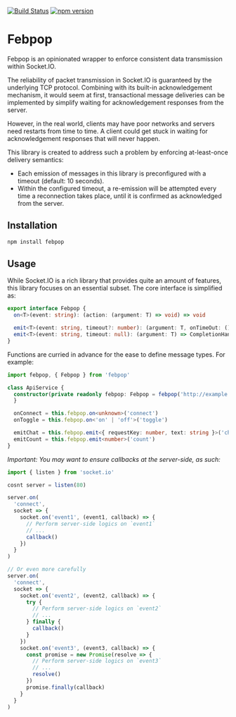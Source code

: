 [![Build Status](https://circleci.com/gh/justincase-jp/Febpop/tree/master.svg?style=shield)](
  https://circleci.com/gh/justincase-jp/Febpop
)
[![npm version](https://badge.fury.io/js/febpop.svg)](
  https://badge.fury.io/js/febpop
)

Febpop
===
Febpop is an opinionated wrapper to enforce consistent data transmission within Socket.IO.

The reliability of packet transmission in Socket.IO is guaranteed by the underlying TCP protocol.
Combining with its built-in acknowledgement mechanism, it would seem at first, transactional message deliveries can be
implemented by simplify waiting for acknowledgement responses from the server.

However, in the real world, clients may have poor networks and servers need restarts from time to time.
A client could get stuck in waiting for acknowledgement responses that will never happen.


This library is created to address such a problem by enforcing at-least-once delivery semantics:

* Each emission of messages in this library is preconfigured with a timeout (default: 10 seconds).
* Within the configured timeout, a re-emission will be attempted every time a reconnection takes place, until it is
confirmed as acknowledged from the server.


## Installation

```sh
npm install febpop
```


## Usage
While Socket.IO is a rich library that provides quite an amount of features, this library focuses on an essential
subset. The core interface is simplified as:

```ts
export interface Febpop {
  on<T>(event: string): (action: (argument: T) => void) => void

  emit<T>(event: string, timeout?: number): (argument: T, onTimeOut: () => void) => CompletionHandler
  emit<T>(event: string, timeout: null): (argument: T) => CompletionHandler
}
```

Functions are curried in advance for the ease to define message types. For example:

```ts
import febpop, { Febpop } from 'febpop'

class ApiService {
  constructor(private readonly febpop: Febpop = febpop('http://example.com/')) {
  }

  onConnect = this.febpop.on<unknown>('connect')
  onToggle = this.febpop.on<'on' | 'off'>('toggle')

  emitChat = this.febpop.emit<{ requestKey: number, text: string }>('chat')
  emitCount = this.febpop.emit<number>('count')
}
```

_Important: You may want to ensure callbacks at the server-side, as such:_

```ts
import { listen } from 'socket.io'

cosnt server = listen(80)

server.on(
  'connect',
  socket => {
    socket.on('event1', (event1, callback) => {
      // Perform server-side logics on `event1`
      // ...
      callback()
    })
  }
)

// Or even more carefully
server.on(
  'connect',
  socket => {
    socket.on('event2', (event2, callback) => {
      try {
        // Perform server-side logics on `event2`
        // ...
      } finally {
        callback()
      }
    })
    socket.on('event3', (event3, callback) => {
      const promise = new Promise(resolve => {
        // Perform server-side logics on `event3`
        // ...
        resolve()
      })
      promise.finally(callback)
    }
  }
)
```
